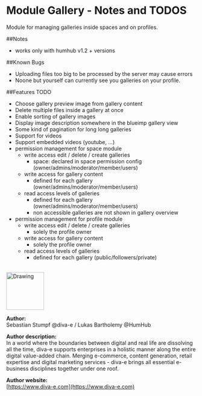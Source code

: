 Module Gallery - Notes and TODOS 
=================
Module for managing galleries inside spaces and on profiles.

##Notes
- works only with humhub v1.2 + versions

##Known Bugs
- Uploading files too big to be processed by the server may cause errors
- Noone but yourself can currently see you galleries on your profile.

##Features TODO
- Choose gallery preview image from gallery content
- Delete multiple files inside a gallery at once
- Enable sorting of gallery images
- Display image description somewhere in the blueimp gallery view
- Some kind of pagination for long long galleries
- Support for videos
- Support embedded videos (youtube, ...)
- permission management for space module
	- write access edit / delete / create galleries
		- space: declared in space permission config (owner/admins/moderator/member/users)
	- write access for gallery content 
		- defined for each gallery (owner/admins/moderator/member/users)
	- read access levels of galleries
		- defined for each gallery (owner/admins/moderator/member/users)
		- non accessible galleries are not shown in gallery overview 
- permission management for profile module
	- write access edit / delete / create galleries
		- solely the profile owner
	- write access for gallery content 
		- solely the profile owner
	- read access levels of galleries
		- defined for each gallery (public/followers/private)

<br />
<img src="https://www.diva-e.com/images/Logo_Homepage.svg" alt="Drawing" style="width: 100px;"/>

__Author:__       
Sebastian Stumpf @diva-e / Lukas Bartholemy @HumHub
  
__Author description:__       
In a world where the boundaries between digital and real life are dissolving all the time, diva-e supports enterprises in a holistic manner along the entire digital value-added chain.
Merging e-commerce, content generation, retail expertise and digital marketing services - diva-e brings all essential e-business disciplines together under one roof.
    
__Author website:__      
[https://www.diva-e.com](https://www.diva-e.com)   